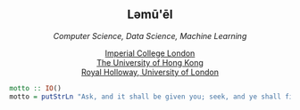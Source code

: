 <h2 align=center>Ləmū'ēl</h2>

<p align=center>
  <em>
  Computer Science, Data Science, Machine Learning
  </em>
</p>
<p align=center>
  <a href=https://www.imperial.ac.uk>Imperial College London</a>
  <br>
  <a href=https://www.hku.hk>The University of Hong Kong</a>
  <br>
  <a href=https://www.royalholloway.ac.uk>Royal Holloway, University of London</a>
</p>
<p align=center>
  
</p>
  



```haskell
motto :: IO()
motto = putStrLn "Ask, and it shall be given you; seek, and ye shall find; knock, and it shall be opened unto you."
```
##
<!-- [![Linkedin](https://i.stack.imgur.com/gVE0j.png) lemuelkl](https://www.linkedin.com/in/lemuelkl/) -->
